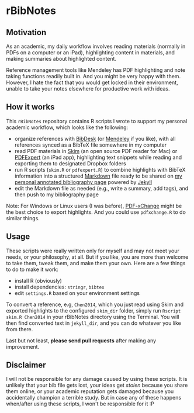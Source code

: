 rBibNotes
=========

## Motivation

As an academic, my daily workflow involves reading materials (normally in PDFs on a computer or an iPad), highlighting content in materials, and making summaries about highlighted content.

Reference management tools like Mendeley has PDF highlighting and note taking functions readily built in. And you might be very happy with them. However, I hate the fact that you would get locked in their environment, unable to take your notes elsewhere for productive work with ideas.

## How it works

This `rBibNotes` repository contains R scripts I wrote to support my personal academic workflow, which looks like the following:

- organize references with [BibDesk](http://bibdesk.sourceforge.net/) (or [Mendeley](http://www.mendeley.com/) if you like), with all references synced as a BibTeX file somewhere in my computer
- read PDF materials in [Skim](http://skim-app.sourceforge.net/) (an open source PDF reader for Mac) or [PDFExpert](https://readdle.com/products/pdfexpert5/) (an iPad app), highlighting text snippets while reading and exporting them to designated Dropbox folders
- run R scripts (`skim.R` or `pdfexpert.R`) to combine highlights with BibTeX information into a structured [Markdown](http://daringfireball.net/projects/markdown/) file ready to be shared on [my personal annotated bibliography page](http://meefen.github.io/notes/) powered by [Jekyll](http://jekyllrb.com/)
- edit the Markdown file as needed (e.g., write a summary, add tags), and then push to my bibliography page

Note: For Windows or Linux users (I was before), [PDF-xChange](http://www.tracker-software.com/product/pdf-xchange-viewer) might be the best choice to export highlights. And you could use `pdfxchange.R` to do similar things.

## Usage

These scripts were really written only for myself and may not meet your needs, or your philosophy, at all. But if you like, you are more than welcome to take them, tweak them, and make them your own. Here are a few things to do to make it work:

- install R (obviously)
- install dependencies: `stringr`, `bibtex`
- edit `settings.R` based on your environment settings

To convert a reference, e.g, `Chen2014`, which you just read using Skim and exported highlights to the configured `skim_dir` folder, simply run `Rscript skim.R Chen2014` in your rBibNotes directory using the Terminal. You will then find converted text in `jekyll_dir`, and you can do whatever you like from there.

Last but not least, **please send pull requests** after making any improvement.

## Disclaimer

I will not be responsible for any damage caused by using these scripts. It is unlikely that your bib file gets lost, your ideas get *stolen* because you share them online, or your academic reputation gets damaged because you accidentally champion a terrible study. But in case any of these happens when/after using these scripts, I won't be responsible for it :P
